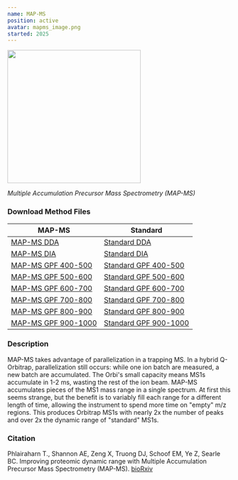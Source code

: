 ```yaml
---
name: MAP-MS
position: active
avatar: mapms_image.png
started: 2025
---
```


<img width="300" src="{{site.baseurl}}/images/resources/{{page.avatar}}" data-action="zoom">

_Multiple Accumulation Precursor Mass Spectrometry (MAP-MS)_

### Download Method Files
|MAP-MS|Standard|
| -------- | ------- |
|[MAP-MS DDA]({{site.baseurl}}/_data/mapms/Exploris_Aurora_25cm_max4uL_6xpDDA_90min_EndWash_BCS.meth)|[Standard DDA]({{site.baseurl}}/_data/mapms/Exploris_Aurora_25cm_max4uL_GPFDIA_400to500_4mz_90min_EndWash_BCS.meth)|
|[MAP-MS DIA]({{site.baseurl}}/_data/mapms/Exploris_Aurora_25cm_max4uL_6xpDIA_16mzst_90min_EndWash_BCS.meth)|[Standard DIA]({{site.baseurl}}/_data/mapms/Exploris_Aurora_25cm_max4uL_GPFDIA_500to600_4mz_90min_EndWash_BCS.meth)|
|[MAP-MS GPF 400-500]({{site.baseurl}}/_data/mapms/Exploris_Aurora_25cm_max4uL_6xpGPFDIA_400to500_4mz_90min_EndWash_BCS.meth)|[Standard GPF 400-500]({{site.baseurl}}/_data/mapms/Exploris_Aurora_25cm_max4uL_GPFDIA_600to700_4mz_90min_EndWash_BCS.meth)|
|[MAP-MS GPF 500-600]({{site.baseurl}}/_data/mapms/Exploris_Aurora_25cm_max4uL_6xpGPFDIA_500to600_4mz_90min_EndWash_BCS.meth)|[Standard GPF 500-600]({{site.baseurl}}/_data/mapms/Exploris_Aurora_25cm_max4uL_GPFDIA_700to800_4mz_90min_EndWash_BCS.meth)|
|[MAP-MS GPF 600-700]({{site.baseurl}}/_data/mapms/Exploris_Aurora_25cm_max4uL_6xpGPFDIA_600to700_4mz_90min_EndWash_BCS.meth)|[Standard GPF 600-700]({{site.baseurl}}/_data/mapms/Exploris_Aurora_25cm_max4uL_GPFDIA_800to900_4mz_90min_EndWash_BCS.meth)|
|[MAP-MS GPF 700-800]({{site.baseurl}}/_data/mapms/Exploris_Aurora_25cm_max4uL_6xpGPFDIA_700to800_4mz_90min_EndWash_BCS.meth)|[Standard GPF 700-800]({{site.baseurl}}/_data/mapms/Exploris_Aurora_25cm_max4uL_GPFDIA_900to1000_4mz_90min_EndWash_BCS.meth)|
|[MAP-MS GPF 800-900]({{site.baseurl}}/_data/mapms/Exploris_Aurora_25cm_max4uL_6xpGPFDIA_800to900_4mz_90min_EndWash_BCS.meth)|[Standard GPF 800-900]({{site.baseurl}}/_data/mapms/Exploris_Aurora_25cm_max4uL_NormDDA_90min_EndWash_BCS.meth)|
|[MAP-MS GPF 900-1000]({{site.baseurl}}/_data/mapms/Exploris_Aurora_25cm_max4uL_6xpGPFDIA_900to1000_4mz_90min_EndWash_BCS.meth)|[Standard GPF 900-1000]({{site.baseurl}}/_data/mapms/Exploris_Aurora_25cm_max4uL_NormDIA_16mzst_90min_EndWash_BCS.meth)|

### Description

MAP-MS takes advantage of parallelization in a trapping MS. In a hybrid Q-Orbitrap, parallelization still occurs: while one ion batch are measured, a new batch are accumulated. The Orbi's small capacity means MS1s accumulate in 1-2 ms, wasting the rest of the ion beam. 
MAP-MS accumulates pieces of the MS1 mass range in a single spectrum. At first this seems strange, but the benefit is to variably fill each range for a different length of time, allowing the instrument to spend more time on "empty" m/z regions.
This produces Orbitrap MS1s with nearly 2x the number of peaks and over 2x the dynamic range of "standard" MS1s. 

### Citation
Phlairaharn T., Shannon AE, Zeng X, Truong DJ, Schoof EM, Ye Z, Searle BC.
Improving proteomic dynamic range with Multiple Accumulation Precursor Mass Spectrometry (MAP-MS). [bioRxiv](https://doi.org/10.1101/2025.05.14.653938)
